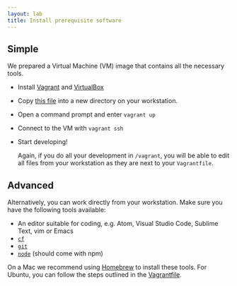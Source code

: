 ```yaml
---
layout: lab
title: Install prerequisite software
---
```


## Simple

We prepared a Virtual Machine (VM) image that contains all the necessary tools.

* Install [Vagrant](https://www.vagrantup.com/downloads.html) and [VirtualBox](https://www.virtualbox.org/)
* Copy [this file](002/Vagrantfile) into a new directory on your workstation.
* Open a command prompt and enter `vagrant up`
* Connect to the VM with `vagrant ssh`
* Start developing!

  Again, if you do all your development in `/vagrant`, you will be able to edit all files from your workstation as they are next to your `Vagrantfile`.

## Advanced

Alternatively, you can work directly from your workstation. Make sure you have the following tools available:

* An editor suitable for coding, e.g. Atom, Visual Studio Code, Sublime Text, vim or Emacs
* [`cf`](https://docs.cloudfoundry.org/cf-cli/install-go-cli.html)
* [`git`](https://git-scm.com/book/en/v2/Getting-Started-Installing-Git)
* [`node`](https://nodejs.org/en/) (should come with npm)

On a Mac we recommend using [Homebrew](https://brew.sh/) to install these tools. For Ubuntu, you can follow the steps outlined in the [Vagrantfile](002/Vagrantfile).
